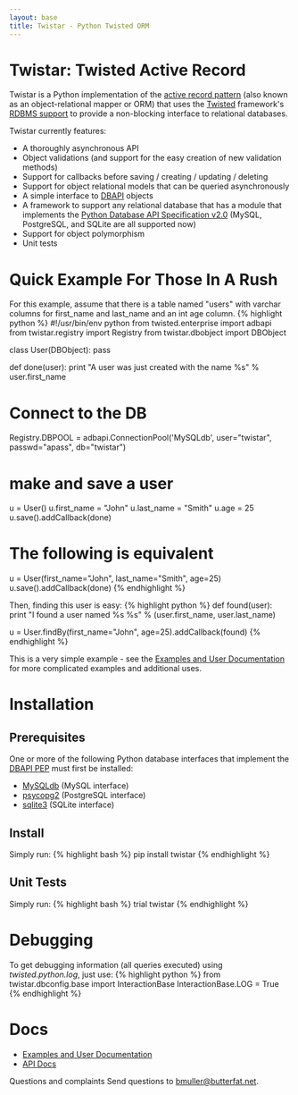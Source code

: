 ```yaml
---
layout: base
title: Twistar - Python Twisted ORM
---
```

# Twistar: Twisted Active Record 
Twistar is a Python implementation of the [active record pattern](http://en.wikipedia.org/wiki/Active_record_pattern) (also known as an object-relational mapper or ORM) that uses the [Twisted](http://twistedmatrix.com/trac/) framework's [RDBMS support](http://twistedmatrix.com/documents/current/core/howto/rdbms.html) to provide a non-blocking interface to relational databases.

Twistar currently features:
* A thoroughly asynchronous API
* Object validations (and support for the easy creation of new validation methods)
* Support for callbacks before saving / creating / updating / deleting 
* Support for object relational models that can be queried asynchronously
* A simple interface to [DBAPI](http://www.python.org/dev/peps/pep-0249/) objects
* A framework to support any relational database that has a module that implements the [Python Database API Specification v2.0](http://www.python.org/dev/peps/pep-0249/) (MySQL, PostgreSQL, and SQLite are all supported now)
* Support for object polymorphism
* Unit tests

# Quick Example For Those In A Rush 
For this example, assume that there is a table named "users" with varchar columns for first_name and last_name and an int age column.
{% highlight python %}
#!/usr/bin/env python
from twisted.enterprise import adbapi
from twistar.registry import Registry
from twistar.dbobject import DBObject

class User(DBObject):
     pass

def done(user):
     print "A user was just created with the name %s" % user.first_name

# Connect to the DB
Registry.DBPOOL = adbapi.ConnectionPool('MySQLdb', user="twistar", passwd="apass", db="twistar")

# make and save a user
u = User()
u.first_name = "John"
u.last_name = "Smith"
u.age = 25
u.save().addCallback(done)

# The following is equivalent
u = User(first_name="John", last_name="Smith", age=25)
u.save().addCallback(done)
{% endhighlight %}

Then, finding this user is easy:
{% highlight python %}
def found(user):
    print "I found a user named %s %s" % (user.first_name, user.last_name)

u = User.findBy(first_name="John", age=25).addCallback(found)
{% endhighlight %}

This is a very simple example - see the [Examples and User Documentation][examples] for more complicated examples and additional uses.

# Installation 
## Prerequisites 
One or more of the following Python database interfaces that implement the [DBAPI PEP](http://www.python.org/dev/peps/pep-0249/) must first be installed:
 * [MySQLdb](http://sourceforge.net/projects/mysql-python/) (MySQL interface)
 * [psycopg2](http://initd.org/psycopg/) (PostgreSQL interface)
 * [sqlite3](http://docs.python.org/library/sqlite3.html) (SQLite interface)

## Install 
Simply run:
{% highlight bash %}
pip install twistar
{% endhighlight %}

## Unit Tests 
Simply run:
{% highlight bash %}
trial twistar
{% endhighlight %}

# Debugging
To get debugging information (all queries executed) using *twisted.python.log*, just use:
{% highlight python %}
from twistar.dbconfig.base import InteractionBase
InteractionBase.LOG = True
{% endhighlight %}

# Docs 
 * [Examples and User Documentation][examples]
 * [API Docs][apidocs]

Questions and complaints Send questions to [bmuller@butterfat.net](bmuller@butterfat.net).

[examples]: doc
[apidocs]: apidoc